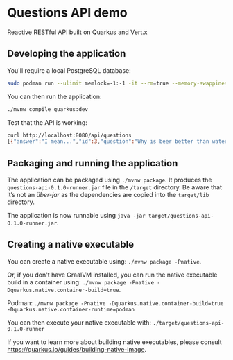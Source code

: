 # Questions API demo

Reactive RESTful API built on Quarkus and Vert.x

## Developing the application

You'll require a local PostgreSQL database: 

```sh
sudo podman run --ulimit memlock=-1:-1 -it --rm=true --memory-swappiness=0 --name quarkus_test -e POSTGRES_USER=quarkus_test -e POSTGRES_PASSWORD=quarkus_test -e POSTGRES_DB=quarkus_test -p 5432:5432 postgres:10.5
```
You can then run the application:
```sh
./mvnw compile quarkus:dev
```
Test that the API is working:
```sh
curl http://localhost:8080/api/questions
[{"answer":"I mean...","id":3,"question":"Why is beer better than water"},{"answer":"hunter2","id":2,"question":"What is my password"},{"answer":"42","id":1,"question":"What is the meaning of life"}]
```

## Packaging and running the application

The application can be packaged using `./mvnw package`.
It produces the `questions-api-0.1.0-runner.jar` file in the `/target` directory.
Be aware that it’s not an _über-jar_ as the dependencies are copied into the `target/lib` directory.

The application is now runnable using `java -jar target/questions-api-0.1.0-runner.jar`.

## Creating a native executable

You can create a native executable using: `./mvnw package -Pnative`.

Or, if you don't have GraalVM installed, you can run the native executable build in a container using: `./mvnw package -Pnative -Dquarkus.native.container-build=true`.

Podman: `./mvnw package -Pnative -Dquarkus.native.container-build=true -Dquarkus.native.container-runtime=podman`

You can then execute your native executable with: `./target/questions-api-0.1.0-runner`

If you want to learn more about building native executables, please consult https://quarkus.io/guides/building-native-image.

